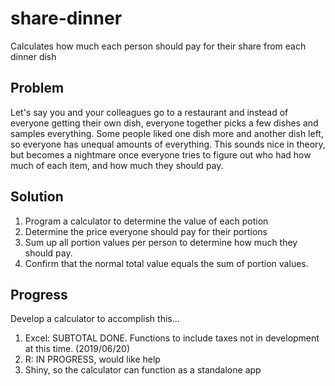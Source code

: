 # share-dinner
Calculates how much each person should pay for their share from each dinner dish

## Problem
Let's say you and your colleagues go to a restaurant and instead of everyone getting their own dish, everyone together picks a few dishes and samples everything. Some people liked one dish more and another dish left, so everyone has unequal amounts of everything. This sounds nice in theory, but becomes a nightmare once everyone tries to figure out who had how much of each item, and how much they should pay.

## Solution
1. Program a calculator to determine the value of each potion
2. Determine the price everyone should pay for their portions
3. Sum up all portion values per person to determine how much they should pay.
4. Confirm that the normal total value equals the sum of portion values.

## Progress
Develop a calculator  to accomplish this...
1. Excel: SUBTOTAL DONE. Functions to include taxes not in development at this time. (2019/06/20)
2. R: IN PROGRESS, would like help
3. Shiny, so the calculator can function as a standalone app
